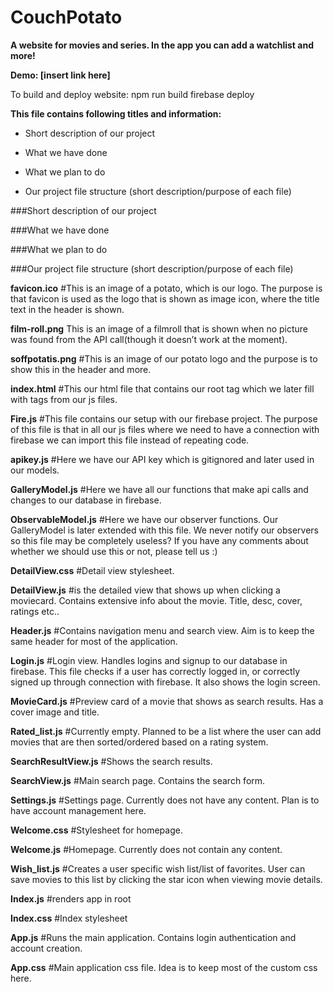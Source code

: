 # CouchPotato
<strong>A website for movies and series. In the app you can add a watchlist and more!

Demo: [insert link here]</strong>

To build and deploy website:
npm run build
firebase deploy

<strong>This file contains following titles and information:</strong>

* Short description of our project

* What we have done

* What we plan to do

* Our project file structure (short description/purpose of each file)


###Short description of our project


###What we have done


###What we plan to do



###Our project file structure (short description/purpose of each file)

<strong>favicon.ico</strong>
	#This is an image of a potato, which is our logo. The purpose is that favicon is used as the logo that is shown as image icon, where the title text in the header is shown.

<strong>film-roll.png</strong>
This is an image of a filmroll that is shown when no picture was found from the API call(though it doesn’t work at the moment).

<strong>soffpotatis.png</strong>
#This is an image of our potato logo and the purpose is to show this in the header and more.
   
<strong>index.html</strong>
#This our html file that contains our root tag which we later fill with tags from our js files.

<strong>Fire.js</strong>
#This file contains our setup with our firebase project. The purpose of this file is that in all our js files where we need to have a connection with firebase we can import this file instead of repeating code.

<strong>apikey.js</strong>
	#Here we have our API key which is gitignored and later used in our models.

<strong>GalleryModel.js</strong>
	#Here we have all our functions that make api calls and changes to our database in firebase.

<strong>ObservableModel.js</strong>
	#Here we have our observer functions. Our GalleryModel is later extended with this file. We never notify our observers so this file may be completely useless? If you have any comments about whether we should use this or not, please tell us :)

<strong>DetailView.css</strong>
	#Detail view stylesheet.
	
<strong>DetailView.js</strong>
	#is the detailed view that shows up when clicking a moviecard. Contains extensive info about the movie. Title, desc, cover, ratings etc..

<strong>Header.js</strong>
	#Contains navigation menu and search view. Aim is to keep the same header for most of the application.

<strong>Login.js</strong>
	#Login view. Handles logins and signup to our database in firebase. This file checks if a user has correctly logged in, or correctly signed up through connection with firebase. It also shows the login screen.

<strong>MovieCard.js</strong>
	#Preview card of a movie that shows as search results. Has a cover image and title.

<strong>Rated_list.js</strong>
	#Currently empty. Planned to be a list where the user can add movies that are then sorted/ordered based on a rating system.

<strong>SearchResultView.js</strong>
	#Shows the search results.

<strong>SearchView.js</strong>
	#Main search page. Contains the search form.

<strong>Settings.js</strong>
	#Settings page. Currently does not have any content. Plan is to have account management here.

<strong>Welcome.css</strong>
	#Stylesheet for homepage.

<strong>Welcome.js</strong>
	#Homepage. Currently does not contain any content.


<strong>Wish_list.js</strong>
	#Creates a user specific wish list/list of favorites. User can save movies to this list by clicking the star icon when viewing movie details.

<strong>Index.js</strong>
	#renders app in root

<strong>Index.css</strong>
	#Index stylesheet

<strong>App.js</strong>
	#Runs the main application. Contains login authentication and account creation.

<strong>App.css</strong>
	#Main application css file. Idea is to keep most of the custom css here.


